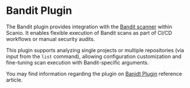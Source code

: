 # Bandit Plugin
The Bandit plugin provides integration with the [Bandit scanner](https://github.com/PyCQA/bandit) within Scanio. It enables flexible execution of Bandit scans as part of CI/CD workflows or manual security audits.

This plugin supports analyzing single projects or multiple repositories (via input from the `list` command), allowing configuration customization and fine-tuning scan execution with Bandit-specific arguments.

You may find information regarding the plugin on [Banidt Plugin](/docs/reference/plugin-bandit.md) reference article.

